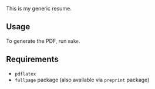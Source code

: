 This is my generic resume.

## Usage

To generate the PDF, run `make`.

## Requirements

- `pdflatex`
- `fullpage` package (also available via `preprint` package)
